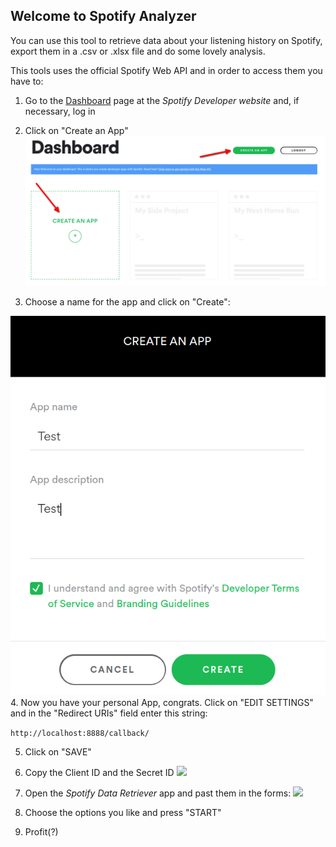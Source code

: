 ## Welcome to Spotify Analyzer

You can use this tool to retrieve data about your listening history on Spotify, export them in a .csv or .xlsx file and do some lovely analysis.

This tools uses the official Spotify Web API and in order to access them you have to:

1. Go to the [Dashboard](https://developer.spotify.com/dashboard/login) page at the *Spotify Developer website* and, if necessary, log in

2. Click on "Create an App"
![](docs/imgs/create_app.png)

3. Choose a name for the app and click on "Create":

![](docs/imgs/20220211-184747.png)
4.  Now you have your personal App, congrats. Click on "EDIT SETTINGS" and in the "Redirect URIs" field enter this string: 

```http://localhost:8888/callback/```

5. Click on "SAVE"

6. Copy the Client ID and the Secret ID
![](docs/imgs/20220211-185711.png) 

7. Open the *Spotify Data Retriever* app and past them in the forms:
![](docs/imgs/20220211-185826.png) 

8. Choose the options you like and press "START"

9. Profit(?)
